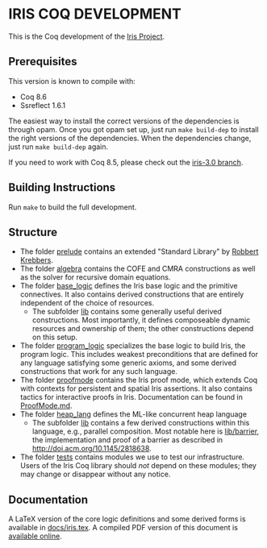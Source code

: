# IRIS COQ DEVELOPMENT

This is the Coq development of the [Iris Project](http://iris-project.org).

## Prerequisites

This version is known to compile with:

 - Coq 8.6
 - Ssreflect 1.6.1

The easiest way to install the correct versions of the dependencies is through
opam.  Once you got opam set up, just run `make build-dep` to install the right
versions of the dependencies.  When the dependencies change, just run `make
build-dep` again.

If you need to work with Coq 8.5, please check out the
[iris-3.0 branch](https://gitlab.mpi-sws.org/FP/iris-coq/tree/iris-3.0).

## Building Instructions

Run `make` to build the full development.

## Structure

* The folder [prelude](theories/prelude) contains an extended "Standard Library"
  by [Robbert Krebbers](http://robbertkrebbers.nl/thesis.html).
* The folder [algebra](theories/algebra) contains the COFE and CMRA
  constructions as well as the solver for recursive domain equations.
* The folder [base_logic](theories/base_logic) defines the Iris base logic and
  the primitive connectives.  It also contains derived constructions that are
  entirely independent of the choice of resources.
  * The subfolder [lib](theories/base_logic/lib) contains some generally useful
    derived constructions.  Most importantly, it defines composeable
    dynamic resources and ownership of them; the other constructions depend
    on this setup.
* The folder [program_logic](theories/program_logic) specializes the base logic
  to build Iris, the program logic.   This includes weakest preconditions that
  are defined for any language satisfying some generic axioms, and some derived
  constructions that work for any such language.
* The folder [proofmode](theories/proofmode) contains the Iris proof mode, which
  extends Coq with contexts for persistent and spatial Iris assertions. It also
  contains tactics for interactive proofs in Iris. Documentation can be found in
  [ProofMode.md](ProofMode.md).
* The folder [heap_lang](theories/heap_lang) defines the ML-like concurrent heap
  language
  * The subfolder [lib](theories/heap_lang/lib) contains a few derived
    constructions within this language, e.g., parallel composition.
    Most notable here is [lib/barrier](theories/heap_lang/lib/barrier), the
    implementation and proof of a barrier as described in
    <http://doi.acm.org/10.1145/2818638>.
* The folder [tests](theories/tests) contains modules we use to test our
  infrastructure. Users of the Iris Coq library should *not* depend on these
  modules; they may change or disappear without any notice.

## Documentation

A LaTeX version of the core logic definitions and some derived forms is
available in [docs/iris.tex](docs/iris.tex).  A compiled PDF version of this
document is [available online](http://plv.mpi-sws.org/iris/appendix-3.0.pdf).
